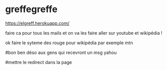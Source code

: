 # greffegreffe

https://elgreff.herokuapp.com/

faire ca pour tous les mails et on va les faire aller sur youtube et wikipédia ! 

ok faire le syteme des rouge pour wikipédia par exemple mtn


#bon ben déso aux gens qui recevront un msg yahou

#mettre le redirect dans la page 

